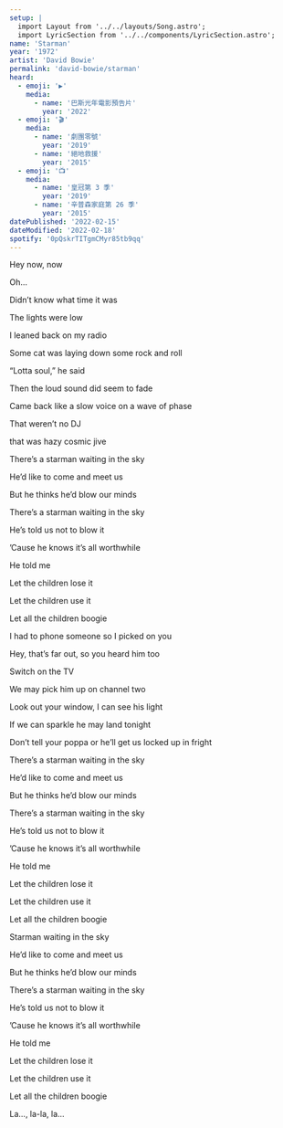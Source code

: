 ```yaml
---
setup: |
  import Layout from '../../layouts/Song.astro';
  import LyricSection from '../../components/LyricSection.astro';
name: 'Starman'
year: '1972'
artist: 'David Bowie'
permalink: 'david-bowie/starman'
heard:
  - emoji: '▶️'
    media:
      - name: '巴斯光年電影預告片'
        year: '2022'
  - emoji: '🎬'
    media:
      - name: '劇團零號'
        year: '2019'
      - name: '絕地救援'
        year: '2015'
  - emoji: '📺'
    media:
      - name: '皇冠第 3 季'
        year: '2019'
      - name: '辛普森家庭第 26 季'
        year: '2015'
datePublished: '2022-02-15'
dateModified: '2022-02-18'
spotify: '0pQskrTITgmCMyr85tb9qq'
---
```


<LyricSection>

Hey now, now

Oh...

</LyricSection>

<LyricSection>

Didn&rsquo;t know what time it was

The lights were low

I leaned back on my radio

Some cat was laying down some rock and roll

&ldquo;Lotta soul,&rdquo; he said

Then the loud sound did seem to fade

Came back like a slow voice on a wave of phase

That weren&rsquo;t no DJ

that was hazy cosmic jive

</LyricSection>

<LyricSection>

There&rsquo;s a starman waiting in the sky

He&rsquo;d like to come and meet us

But he thinks he&rsquo;d blow our minds

There&rsquo;s a starman waiting in the sky

He&rsquo;s told us not to blow it

&rsquo;Cause he knows it&rsquo;s all worthwhile

He told me

Let the children lose it

Let the children use it

Let all the children boogie

</LyricSection>

<LyricSection>

I had to phone someone so I picked on you

Hey, that&rsquo;s far out, so you heard him too

Switch on the TV

We may pick him up on channel two

Look out your window, I can see his light

If we can sparkle he may land tonight

Don&rsquo;t tell your poppa or he&rsquo;ll get us locked up in fright

</LyricSection>

<LyricSection>

There&rsquo;s a starman waiting in the sky

He&rsquo;d like to come and meet us

But he thinks he&rsquo;d blow our minds

There&rsquo;s a starman waiting in the sky

He&rsquo;s told us not to blow it

&rsquo;Cause he knows it&rsquo;s all worthwhile

He told me

Let the children lose it

Let the children use it

Let all the children boogie

</LyricSection>

<LyricSection>

Starman waiting in the sky

He&rsquo;d like to come and meet us

But he thinks he&rsquo;d blow our minds

There&rsquo;s a starman waiting in the sky

He&rsquo;s told us not to blow it

&rsquo;Cause he knows it&rsquo;s all worthwhile

He told me

Let the children lose it

Let the children use it

Let all the children boogie

</LyricSection>

<LyricSection>

La..., la-la, la...

</LyricSection>
